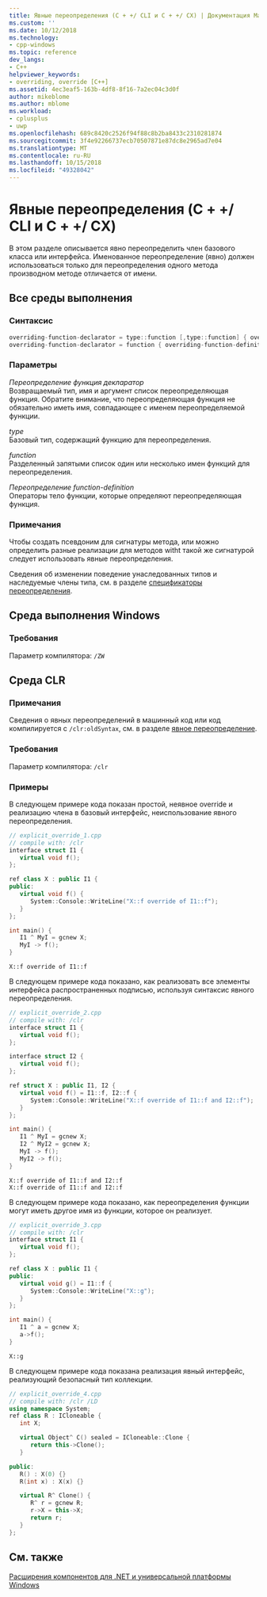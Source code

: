 ```yaml
---
title: Явные переопределения (C + +/ CLI и C + +/ CX) | Документация Майкрософт
ms.custom: ''
ms.date: 10/12/2018
ms.technology:
- cpp-windows
ms.topic: reference
dev_langs:
- C++
helpviewer_keywords:
- overriding, override [C++]
ms.assetid: 4ec3eaf5-163b-4df8-8f16-7a2ec04c3d0f
author: mikeblome
ms.author: mblome
ms.workload:
- cplusplus
- uwp
ms.openlocfilehash: 689c8420c2526f94f88c8b2ba8433c2310281874
ms.sourcegitcommit: 3f4e92266737ecb70507871e87dc8e2965ad7e04
ms.translationtype: MT
ms.contentlocale: ru-RU
ms.lasthandoff: 10/15/2018
ms.locfileid: "49328042"
---
```

# <a name="explicit-overrides--ccli-and-ccx"></a>Явные переопределения (C + +/ CLI и C + +/ CX)

В этом разделе описывается явно переопределить член базового класса или интерфейса. Именованное переопределение (явно) должен использоваться только для переопределения одного метода производном методе отличается от имени.

## <a name="all-runtimes"></a>Все среды выполнения

### <a name="syntax"></a>Синтаксис

```cpp
overriding-function-declarator = type::function [,type::function] { overriding-function-definition }
overriding-function-declarator = function { overriding-function-definition }
```

### <a name="parameters"></a>Параметры

*Переопределение функция декларатор*<br/>
Возвращаемый тип, имя и аргумент список переопределяющая функция.  Обратите внимание, что переопределяющая функция не обязательно иметь имя, совпадающее с именем переопределяемой функции.

*type*<br/>
Базовый тип, содержащий функцию для переопределения.

*function*<br/>
Разделенный запятыми список один или несколько имен функций для переопределения.

*Переопределение function-definition*<br/>
Операторы тело функции, которые определяют переопределяющая функция.

### <a name="remarks"></a>Примечания

Чтобы создать псевдоним для сигнатуры метода, или можно определить разные реализации для методов witht такой же сигнатурой следует использовать явные переопределения.

Сведения об изменении поведение унаследованных типов и наследуемые члены типа, см. в разделе [спецификаторы переопределения](../windows/override-specifiers-cpp-component-extensions.md).

## <a name="windows-runtime"></a>Среда выполнения Windows

### <a name="requirements"></a>Требования

Параметр компилятора: `/ZW`

## <a name="common-language-runtime"></a>Среда CLR

### <a name="remarks"></a>Примечания

Сведения о явных переопределений в машинный код или код компилируется с `/clr:oldSyntax`, см. в разделе [явное переопределение](../cpp/explicit-overrides-cpp.md).

### <a name="requirements"></a>Требования

Параметр компилятора: `/clr`

### <a name="examples"></a>Примеры

В следующем примере кода показан простой, неявное override и реализацию члена в базовый интерфейс, неиспользование явного переопределения.

```cpp
// explicit_override_1.cpp
// compile with: /clr
interface struct I1 {
   virtual void f();
};

ref class X : public I1 {
public:
   virtual void f() {
      System::Console::WriteLine("X::f override of I1::f");
   }
};

int main() {
   I1 ^ MyI = gcnew X;
   MyI -> f();
}
```

```Output
X::f override of I1::f
```

В следующем примере кода показано, как реализовать все элементы интерфейса распространенных подписью, используя синтаксис явного переопределения.

```cpp
// explicit_override_2.cpp
// compile with: /clr
interface struct I1 {
   virtual void f();
};

interface struct I2 {
   virtual void f();
};

ref struct X : public I1, I2 {
   virtual void f() = I1::f, I2::f {
      System::Console::WriteLine("X::f override of I1::f and I2::f");
   }
};

int main() {
   I1 ^ MyI = gcnew X;
   I2 ^ MyI2 = gcnew X;
   MyI -> f();
   MyI2 -> f();
}
```

```Output
X::f override of I1::f and I2::f
X::f override of I1::f and I2::f
```

В следующем примере кода показано, как переопределения функции могут иметь другое имя из функции, которое он реализует.

```cpp
// explicit_override_3.cpp
// compile with: /clr
interface struct I1 {
   virtual void f();
};

ref class X : public I1 {
public:
   virtual void g() = I1::f {
      System::Console::WriteLine("X::g");
   }
};

int main() {
   I1 ^ a = gcnew X;
   a->f();
}
```

```Output
X::g
```

В следующем примере кода показана реализация явный интерфейс, реализующий безопасный тип коллекции.

```cpp
// explicit_override_4.cpp
// compile with: /clr /LD
using namespace System;
ref class R : ICloneable {
   int X;

   virtual Object^ C() sealed = ICloneable::Clone {
      return this->Clone();
   }

public:
   R() : X(0) {}
   R(int x) : X(x) {}

   virtual R^ Clone() {
      R^ r = gcnew R;
      r->X = this->X;
      return r;
   }
};
```

## <a name="see-also"></a>См. также

[Расширения компонентов для .NET и универсальной платформы Windows](../windows/component-extensions-for-runtime-platforms.md)